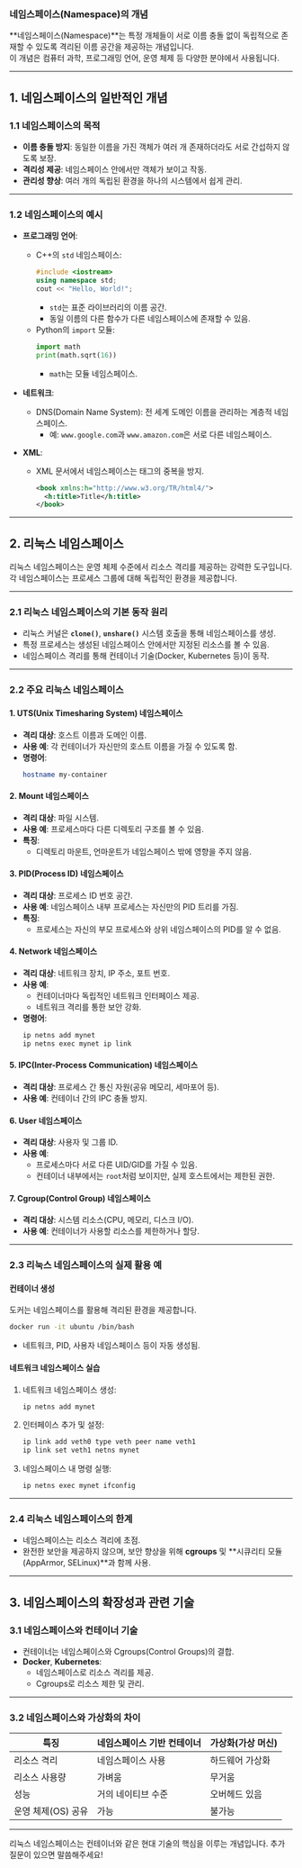 ### **네임스페이스(Namespace)의 개념**

**네임스페이스(Namespace)**는 특정 개체들이 서로 이름 충돌 없이 독립적으로 존재할 수 있도록 격리된 이름 공간을 제공하는 개념입니다.  
이 개념은 컴퓨터 과학, 프로그래밍 언어, 운영 체제 등 다양한 분야에서 사용됩니다.

---

## **1. 네임스페이스의 일반적인 개념**

### 1.1 네임스페이스의 목적
- **이름 충돌 방지**: 동일한 이름을 가진 객체가 여러 개 존재하더라도 서로 간섭하지 않도록 보장.
- **격리성 제공**: 네임스페이스 안에서만 객체가 보이고 작동.
- **관리성 향상**: 여러 개의 독립된 환경을 하나의 시스템에서 쉽게 관리.

---

### 1.2 네임스페이스의 예시
- **프로그래밍 언어**:
  - C++의 `std` 네임스페이스:
    ```cpp
    #include <iostream>
    using namespace std;
    cout << "Hello, World!";
    ```
    - `std`는 표준 라이브러리의 이름 공간.
    - 동일 이름의 다른 함수가 다른 네임스페이스에 존재할 수 있음.
  - Python의 `import` 모듈:
    ```python
    import math
    print(math.sqrt(16))
    ```
    - `math`는 모듈 네임스페이스.

- **네트워크**:
  - DNS(Domain Name System): 전 세계 도메인 이름을 관리하는 계층적 네임스페이스.
    - 예: `www.google.com`과 `www.amazon.com`은 서로 다른 네임스페이스.

- **XML**:
  - XML 문서에서 네임스페이스는 태그의 중복을 방지.
    ```xml
    <book xmlns:h="http://www.w3.org/TR/html4/">
      <h:title>Title</h:title>
    </book>
    ```

---

## **2. 리눅스 네임스페이스**

리눅스 네임스페이스는 운영 체제 수준에서 리소스 격리를 제공하는 강력한 도구입니다. 각 네임스페이스는 프로세스 그룹에 대해 독립적인 환경을 제공합니다.

---

### 2.1 리눅스 네임스페이스의 기본 동작 원리
- 리눅스 커널은 **`clone()`**, **`unshare()`** 시스템 호출을 통해 네임스페이스를 생성.
- 특정 프로세스는 생성된 네임스페이스 안에서만 지정된 리소스를 볼 수 있음.
- 네임스페이스 격리를 통해 컨테이너 기술(Docker, Kubernetes 등)이 동작.

---

### 2.2 주요 리눅스 네임스페이스
#### 1. **UTS(Unix Timesharing System) 네임스페이스**
- **격리 대상**: 호스트 이름과 도메인 이름.
- **사용 예**: 각 컨테이너가 자신만의 호스트 이름을 가질 수 있도록 함.
- **명령어**:
  ```bash
  hostname my-container
  ```

#### 2. **Mount 네임스페이스**
- **격리 대상**: 파일 시스템.
- **사용 예**: 프로세스마다 다른 디렉토리 구조를 볼 수 있음.
- **특징**:
  - 디렉토리 마운트, 언마운트가 네임스페이스 밖에 영향을 주지 않음.

#### 3. **PID(Process ID) 네임스페이스**
- **격리 대상**: 프로세스 ID 번호 공간.
- **사용 예**: 네임스페이스 내부 프로세스는 자신만의 PID 트리를 가짐.
- **특징**:
  - 프로세스는 자신의 부모 프로세스와 상위 네임스페이스의 PID를 알 수 없음.

#### 4. **Network 네임스페이스**
- **격리 대상**: 네트워크 장치, IP 주소, 포트 번호.
- **사용 예**:
  - 컨테이너마다 독립적인 네트워크 인터페이스 제공.
  - 네트워크 격리를 통한 보안 강화.
- **명령어**:
  ```bash
  ip netns add mynet
  ip netns exec mynet ip link
  ```

#### 5. **IPC(Inter-Process Communication) 네임스페이스**
- **격리 대상**: 프로세스 간 통신 자원(공유 메모리, 세마포어 등).
- **사용 예**: 컨테이너 간의 IPC 충돌 방지.

#### 6. **User 네임스페이스**
- **격리 대상**: 사용자 및 그룹 ID.
- **사용 예**:
  - 프로세스마다 서로 다른 UID/GID를 가질 수 있음.
  - 컨테이너 내부에서는 `root`처럼 보이지만, 실제 호스트에서는 제한된 권한.

#### 7. **Cgroup(Control Group) 네임스페이스**
- **격리 대상**: 시스템 리소스(CPU, 메모리, 디스크 I/O).
- **사용 예**: 컨테이너가 사용할 리소스를 제한하거나 할당.

---

### 2.3 리눅스 네임스페이스의 실제 활용 예
#### **컨테이너 생성**
도커는 네임스페이스를 활용해 격리된 환경을 제공합니다.
```bash
docker run -it ubuntu /bin/bash
```
- 네트워크, PID, 사용자 네임스페이스 등이 자동 생성됨.

#### **네트워크 네임스페이스 실습**
1. 네트워크 네임스페이스 생성:
   ```bash
   ip netns add mynet
   ```
2. 인터페이스 추가 및 설정:
   ```bash
   ip link add veth0 type veth peer name veth1
   ip link set veth1 netns mynet
   ```
3. 네임스페이스 내 명령 실행:
   ```bash
   ip netns exec mynet ifconfig
   ```

---

### 2.4 리눅스 네임스페이스의 한계
- 네임스페이스는 리소스 격리에 초점.
- 완전한 보안을 제공하지 않으며, 보안 향상을 위해 **cgroups** 및 **시큐리티 모듈(AppArmor, SELinux)**과 함께 사용.

---

## **3. 네임스페이스의 확장성과 관련 기술**

### 3.1 네임스페이스와 컨테이너 기술
- 컨테이너는 네임스페이스와 Cgroups(Control Groups)의 결합.
- **Docker**, **Kubernetes**:
  - 네임스페이스로 리소스 격리를 제공.
  - Cgroups로 리소스 제한 및 관리.

---

### 3.2 네임스페이스와 가상화의 차이
| 특징                | 네임스페이스 기반 컨테이너 | 가상화(가상 머신)   |
|---------------------|--------------------------|-------------------|
| 리소스 격리         | 네임스페이스 사용         | 하드웨어 가상화     |
| 리소스 사용량       | 가벼움                   | 무거움             |
| 성능                | 거의 네이티브 수준        | 오버헤드 있음       |
| 운영 체제(OS) 공유 | 가능                     | 불가능             |

---

리눅스 네임스페이스는 컨테이너와 같은 현대 기술의 핵심을 이루는 개념입니다. 추가 질문이 있으면 말씀해주세요!